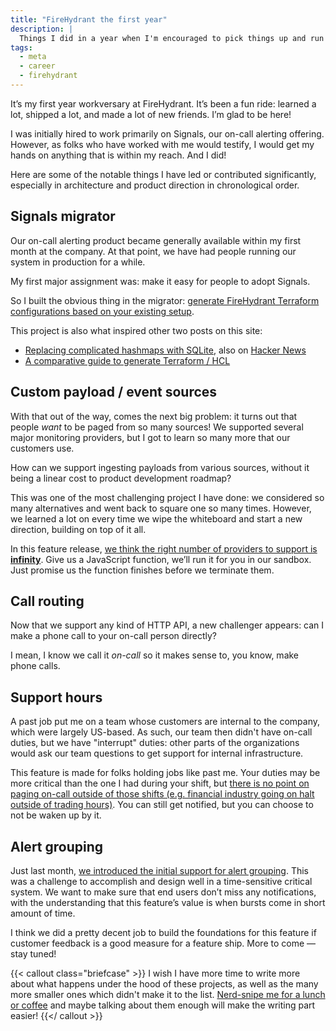 ```yaml
---
title: "FireHydrant the first year"
description: |
  Things I did in a year when I'm encouraged to pick things up and run with it.
tags:
  - meta
  - career
  - firehydrant
---
```


It’s my first year workversary at FireHydrant. It’s been a fun ride: learned a lot, shipped a lot, and made a lot of new friends. I’m glad to be here!

I was initially hired to work primarily on Signals, our on-call alerting offering. However, as folks who have worked with me would testify, I would get my hands on anything that is within my reach. And I did!

Here are some of the notable things I have led or contributed significantly, especially in architecture and product direction in chronological order.

## Signals migrator

Our on-call alerting product became generally available within my first month at the company. At that point, we have had people running our system in production for a while.

My first major assignment was: make it easy for people to adopt Signals.

So I built the obvious thing in the migrator: [generate FireHydrant Terraform configurations based on your existing setup](https://firehydrant.com/blog/speedrun-to-signals-automated-migrations-are-here/).

This project is also what inspired other two posts on this site:
- [Replacing complicated hashmaps with SQLite](/ephemeral-sqlite/), also on [Hacker News](https://news.ycombinator.com/item?id=39950979)
- [A comparative guide to generate Terraform / HCL](/terraform-hclwrite/)

## Custom payload / event sources

With that out of the way, comes the next big problem: it turns out that people _want_ to be paged from so many sources! We supported several major monitoring providers, but I got to learn so many more that our customers use.

How can we support ingesting payloads from various sources, without it being a linear cost to product development roadmap?

This was one of the most challenging project I have done: we considered so many alternatives and went back to square one so many times. However, we learned a lot on every time we wipe the whiteboard and start a new direction, building on top of it all.

In this feature release, [we think the right number of providers to support is **infinity**](https://firehydrant.com/blog/byopayload-custom-event-sources-for-signals-have-landed/). Give us a JavaScript function, we’ll run it for you in our sandbox. Just promise us the function finishes before we terminate them.

## Call routing

Now that we support any kind of HTTP API, a new challenger appears: can I make a phone call to your on-call person directly?

I mean, I know we call it _on-call_ so it makes sense to, you know, make phone calls.

## Support hours

A past job put me on a team whose customers are internal to the company, which were largely US-based. As such, our team then didn't have on-call duties, but we have "interrupt" duties: other parts of the organizations would ask our team questions to get support for internal infrastructure.

This feature is made for folks holding jobs like past me. Your duties may be more critical than the one I had during your shift, but [there is no point on paging on-call outside of those shifts (e.g. financial industry going on halt outside of trading hours)](https://firehydrant.com/changelog/team-support-hours-interactive-ios-and-apple-watch-notifications-new-api-documentation-and-better-error-logging/). You can still get notified, but you can choose to not be waken up by it.

## Alert grouping

Just last month, [we introduced the initial support for alert grouping](https://firehydrant.com/blog/introducing-alert-grouping-less-noise-more-signal/). This was a challenge to accomplish and design well in a time-sensitive critical system. We want to make sure that end users don’t miss any notifications, with the understanding that this feature’s value is when bursts come in short amount of time.

I think we did a pretty decent job to build the foundations for this feature if customer feedback is a good measure for a feature ship. More to come — stay tuned!

{{< callout class="briefcase" >}}
I wish I have more time to write more about what happens under the hood of these projects, as well as the many more smaller ones which didn't make it to the list. [Nerd-snipe me for a lunch or coffee](/) and maybe talking about them enough will make the writing part easier!
{{</ callout >}}
